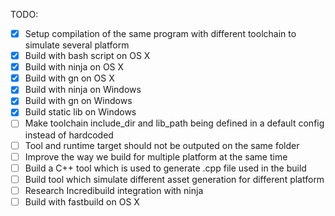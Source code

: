 TODO:
- [x] Setup compilation of the same program with different toolchain to
simulate several platform
- [x] Build with bash script on OS X
- [x] Build with ninja on OS X
- [x] Build with gn on OS X
- [x] Build with ninja on Windows
- [x] Build with gn on Windows
- [x] Build static lib on Windows
- [ ] Make toolchain include_dir and lib_path being defined in a default config instead of hardcoded
- [ ] Tool and runtime target should not be outputed on the same folder
- [ ] Improve the way we build for multiple platform at the same time
- [ ] Build a C++ tool which is used to generate .cpp file used in the build
- [ ] Build tool which simulate different asset generation for different platform
- [ ] Research Incredibuild integration with ninja
- [ ] Build with fastbuild on OS X